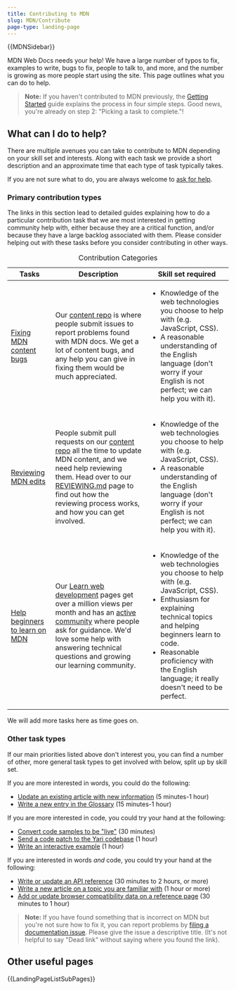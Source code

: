 ```yaml
---
title: Contributing to MDN
slug: MDN/Contribute
page-type: landing-page
---
```


{{MDNSidebar}}

MDN Web Docs needs your help! We have a large number of typos to fix, examples to write, bugs to fix, people to talk to, and more, and the number is growing as more people start using the site. This page outlines what you can do to help.

> **Note:** If you haven't contributed to MDN previously, the [Getting Started](/en-US/docs/MDN/Community/Contributing/Getting_started) guide explains the process in four simple steps. Good news, you're already on step 2: "Picking a task to complete."!

## What can I do to help?

There are multiple avenues you can take to contribute to MDN depending on your skill set and interests. Along with each task we provide a short description and an approximate time that each type of task typically takes.

If you are not sure what to do, you are always welcome to [ask for help](/en-US/docs/MDN/Community/Communication_channels).

### Primary contribution types

The links in this section lead to detailed guides explaining how to do a particular contribution task that we are most interested in getting community help with, either because they are a critical function, and/or because they have a large backlog associated with them. Please consider helping out with these tasks before you consider contributing in other ways.

<table class="standard-table">
  <caption>Contribution Categories</caption>
  <thead>
    <tr>
      <th scope="col">Tasks</th>
      <th scope="col">Description</th>
      <th scope="col">Skill set required</th>
    </tr>
  </thead>
  <tbody>
    <tr>
      <td>
        <a href="/en-US/docs/MDN/Community/MDN_content">Fixing MDN content bugs</a>
      </td>
      <td>
        Our <a href="https://github.com/mdn/content/issues">content repo</a> is where people submit issues to report problems found with MDN docs.
        We get a lot of content bugs, and any help you can give in fixing them would be much appreciated.
      </td>
      <td>
        <ul>
          <li>
            Knowledge of the web technologies you choose to help with (e.g. JavaScript, CSS).
          </li>
          <li>
            A reasonable understanding of the English language (don't worry if your English is not perfect; we can help you with it).
          </li>
        </ul>
      </td>
    </tr>
    <tr>
      <td>
        <a href="https://github.com/mdn/content/blob/main/REVIEWING.md">Reviewing MDN edits</a>
      </td>
      <td>
        People submit pull requests on our <a href="https://github.com/mdn/content">content repo</a> all the time to update MDN content, and we need help reviewing them.
        Head over to our <a href="https://github.com/mdn/content/blob/main/REVIEWING.md">REVIEWING.md</a> page to find out how the reviewing process works, and how you can get involved.
      </td>
      <td>
        <ul>
          <li>
            Knowledge of the web technologies you choose to help with (e.g. JavaScript, CSS).
          </li>
          <li>
            A reasonable understanding of the English language (don't worry if your English is not perfect; we can help you with it).
          </li>
        </ul>
      </td>
    </tr>
    <tr>
      <td>
        <a href="/en-US/docs/MDN/Community/Learn_forum"
          >Help beginners to learn on MDN</a
        >
      </td>
      <td>
        Our <a href="/en-US/docs/Learn">Learn web development</a> pages get over a million views per month and has an <a href="/en-US/docs/MDN/Community/Communication_channels">active community</a> where people ask for guidance.
        We'd love some help with answering technical questions and growing our learning community.
      </td>
      <td>
        <ul>
          <li>
            Knowledge of the web technologies you choose to help with (e.g. JavaScript, CSS).
          </li>
          <li>
            Enthusiasm for explaining technical topics and helping beginners learn to code.
          </li>
          <li>
            Reasonable proficiency with the English language; it really doesn't need to be perfect.
          </li>
        </ul>
      </td>
    </tr>
  </tbody>
</table>

We will add more tasks here as time goes on.

### Other task types

If our main priorities listed above don't interest you, you can find a number of other, more general task types to get involved with below, split up by skill set.

If you are more interested in words, you could do the following:

- [Update an existing article with new information](/en-US/docs/MDN/Writing_guidelines/Howto/Creating_moving_deleting#editing_an_existing_page) (5 minutes-1 hour)
- [Write a new entry in the Glossary](/en-US/docs/MDN/Writing_guidelines/Howto/Write_a_new_entry_in_the_glossary) (15 minutes-1 hour)

If you are more interested in code, you could try your hand at the following:

- [Convert code samples to be "live"](/en-US/docs/MDN/Writing_guidelines/Page_structures/Live_samples) (30 minutes)
- [Send a code patch to the Yari codebase](https://github.com/mdn/yari) (1 hour)
- [Write an interactive example](https://github.com/mdn/interactive-examples/blob/main/CONTRIBUTING.md) (1 hour)

If you are interested in words _and_ code, you could try your hand at the following:

- [Write or update an API reference](/en-US/docs/MDN/Writing_guidelines/Howto/Write_an_api_reference) (30 minutes to 2 hours, or more)
- [Write a new article on a topic you are familiar with](https://github.com/mdn/content#adding-a-new-document) (1 hour or more)
- [Add or update browser compatibility data on a reference page](/en-US/docs/MDN/Writing_guidelines/Page_structures/Compatibility_tables) (30 minutes to 1 hour)

> **Note:** If you have found something that is incorrect on MDN but you're not sure how to fix it, you can report problems by [filing a documentation issue](https://github.com/mdn/content/issues/new/choose). Please give the issue a descriptive title. (It's not helpful to say "Dead link" without saying where you found the link).

## Other useful pages

{{LandingPageListSubPages}}
